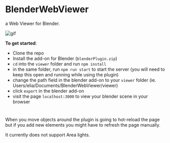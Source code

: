 # BlenderWebViewer
a Web Viewer for Blender.

![gif](https://user-images.githubusercontent.com/32492427/164890848-e6bf831d-06f8-4cba-80df-8cd4e3b32492.gif)

**To get started**:
- Clone the repo
- Install the add-on for Blender (`blenderPlugin.zip`)
- `cd` into the `viewer` folder and run `npm install`
- in the same folder, run `npm run start` to start the server (you will need to keep this open and running while using the plugin)
- change the path field in the blender add-on to your `viewer` folder (ie. Users/elia/Documents/BlenderWebViewer/viewer)
- click `export` in the blender add-on
- visit the page `localhost:3000` to view your blender scene in your browser
#

When you move objects around the plugin is going to hot-reload the page but if you add new elements you might have to refresh the page manually.

It currently does not support Area lights.
